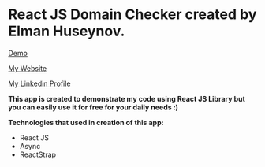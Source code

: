 # React JS Domain Checker created by Elman Huseynov.


[Demo](https://react-domainwhois.ehuseynov.com/)

[My Website](https://ehuseynov.com/)

[My Linkedin Profile](https://linkedin.com/in/huseyn0w)

**This app is created to demonstrate my code using React JS Library but you can easily use it for free for your daily needs :)**


**Technologies that used in creation of this app:**
- React JS
- Async
- ReactStrap